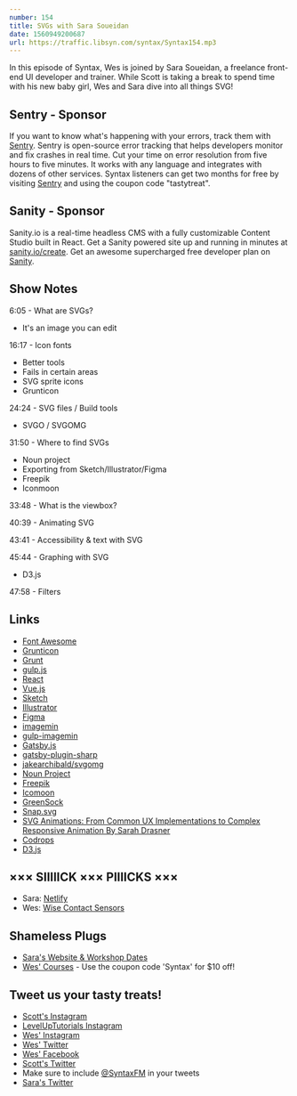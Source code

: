 ```yaml
---
number: 154
title: SVGs with Sara Soueidan
date: 1560949200687
url: https://traffic.libsyn.com/syntax/Syntax154.mp3
---
```


In this episode of Syntax, Wes is joined by Sara Soueidan, a freelance front-end UI developer and trainer. While Scott is taking a break to spend time with his new baby girl, Wes and Sara dive into all things SVG!  

## Sentry - Sponsor

If you want to know what's happening with your errors, track them with [Sentry](https://sentry.io/). Sentry is open-source error tracking that helps developers monitor and fix crashes in real time. Cut your time on error resolution from five hours to five minutes. It works with any language and integrates with dozens of other services. Syntax listeners can get two months for free by visiting [Sentry](https://sentry.io/) and using the coupon code "tastytreat".

## Sanity - Sponsor

Sanity.io is a real-time headless CMS with a fully customizable Content Studio built in React. Get a Sanity powered site up and running in minutes at [sanity.io/create](https://www.sanity.io/create). Get an awesome supercharged free developer plan on [Sanity](https://www.sanity.io/syntax).

## Show Notes

6:05 - What are SVGs?

* It's an image you can edit

16:17 - Icon fonts

* Better tools
* Fails in certain areas 
* SVG sprite icons 
* Grunticon

24:24 - SVG files / Build tools

* SVGO / SVGOMG

31:50 - Where to find SVGs

* Noun project
* Exporting from Sketch/Illustrator/Figma
* Freepik
* Iconmoon

33:48 - What is the viewbox? 

40:39 - Animating SVG

43:41 - Accessibility & text with SVG

45:44 - Graphing with SVG

* D3.js

47:58 - Filters

## Links
* [Font Awesome](https://fontawesome.com/)
* [Grunticon](http://www.grunticon.com/)
* [Grunt](https://gruntjs.com/)
* [gulp.js](https://gulpjs.com/)
* [React](https://reactjs.org/)
* [Vue.js](https://vuejs.org/index.html)
* [Sketch](https://www.sketch.com/)
* [Illustrator](https://www.adobe.com/products/illustrator.html)
* [Figma](https://www.figma.com/)
* [imagemin](https://github.com/imagemin/imagemin)
* [gulp-imagemin](https://www.npmjs.com/package/gulp-imagemin)
* [Gatsby.js](https://www.gatsbyjs.org/)
* [gatsby-plugin-sharp](https://www.gatsbyjs.org/packages/gatsby-plugin-sharp/)
* [jakearchibald/svgomg](https://github.com/jakearchibald/svgomg)
* [Noun Project](https://thenounproject.com/)
* [Freepik](https://www.freepik.com/)
* [Icomoon](https://icomoon.io/)
* [GreenSock](https://greensock.com/)
* [Snap.svg](http://snapsvg.io/)
* [SVG Animations: From Common UX Implementations to Complex Responsive Animation By Sarah Drasner](https://www.amazon.com/SVG-Animations-Implementations-Responsive-Animation-ebook/dp/B06XPVW2PP)
* [Codrops](https://tympanus.net/codrops/)
* [D3.js](https://d3js.org/)

## ××× SIIIIICK ××× PIIIICKS ×××
* Sara: [Netlify](https://www.netlify.com/)
* Wes: [Wise Contact Sensors](https://wisehomesolutions.com/products/door-window-sensor/)

## Shameless Plugs
* [Sara's Website & Workshop Dates](https://www.sarasoueidan.com/)
* [Wes' Courses](https://wesbos.com/courses) - Use the coupon code 'Syntax' for $10 off!

## Tweet us your tasty treats!
* [Scott's Instagram](https://www.instagram.com/stolinski/)
* [LevelUpTutorials Instagram](https://www.instagram.com/LevelUpTutorials/)
* [Wes' Instagram](https://www.instagram.com/wesbos/)
* [Wes' Twitter](https://twitter.com/wesbos)
* [Wes' Facebook](https://www.facebook.com/wesbos.developer)
* [Scott's Twitter](https://twitter.com/stolinski)
* Make sure to include [@SyntaxFM](https://twitter.com/SyntaxFM) in your tweets
* [Sara's Twitter](https://twitter.com/SaraSoueidan)